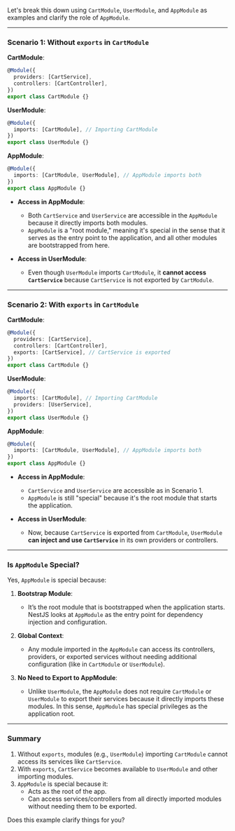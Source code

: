 Let's break this down using `CartModule`, `UserModule`, and `AppModule` as examples and clarify the role of `AppModule`.

---

### Scenario 1: Without `exports` in `CartModule`

**CartModule**:

```typescript
@Module({
  providers: [CartService],
  controllers: [CartController],
})
export class CartModule {}
```

**UserModule**:

```typescript
@Module({
  imports: [CartModule], // Importing CartModule
})
export class UserModule {}
```

**AppModule**:

```typescript
@Module({
  imports: [CartModule, UserModule], // AppModule imports both
})
export class AppModule {}
```

- **Access in AppModule**:
    
    - Both `CartService` and `UserService` are accessible in the `AppModule` because it directly imports both modules.
    - `AppModule` is a "root module," meaning it's special in the sense that it serves as the entry point to the application, and all other modules are bootstrapped from here.
- **Access in UserModule**:
    
    - Even though `UserModule` imports `CartModule`, it **cannot access `CartService`** because `CartService` is not exported by `CartModule`.

---

### Scenario 2: With `exports` in `CartModule`

**CartModule**:

```typescript
@Module({
  providers: [CartService],
  controllers: [CartController],
  exports: [CartService], // CartService is exported
})
export class CartModule {}
```

**UserModule**:

```typescript
@Module({
  imports: [CartModule], // Importing CartModule
  providers: [UserService],
})
export class UserModule {}
```

**AppModule**:

```typescript
@Module({
  imports: [CartModule, UserModule], // AppModule imports both
})
export class AppModule {}
```

- **Access in AppModule**:
    
    - `CartService` and `UserService` are accessible as in Scenario 1.
    - `AppModule` is still "special" because it's the root module that starts the application.
- **Access in UserModule**:
    
    - Now, because `CartService` is exported from `CartModule`, `UserModule` **can inject and use `CartService`** in its own providers or controllers.

---

### **Is `AppModule` Special?**

Yes, `AppModule` is special because:

1. **Bootstrap Module**:
    
    - It’s the root module that is bootstrapped when the application starts. NestJS looks at `AppModule` as the entry point for dependency injection and configuration.
2. **Global Context**:
    
    - Any module imported in the `AppModule` can access its controllers, providers, or exported services without needing additional configuration (like in `CartModule` or `UserModule`).
3. **No Need to Export to AppModule**:
    
    - Unlike `UserModule`, the `AppModule` does not require `CartModule` or `UserModule` to export their services because it directly imports these modules. In this sense, `AppModule` has special privileges as the application root.

---

### Summary

1. Without `exports`, modules (e.g., `UserModule`) importing `CartModule` cannot access its services like `CartService`.
2. With `exports`, `CartService` becomes available to `UserModule` and other importing modules.
3. `AppModule` is special because it:
    - Acts as the root of the app.
    - Can access services/controllers from all directly imported modules without needing them to be exported.

Does this example clarify things for you?

